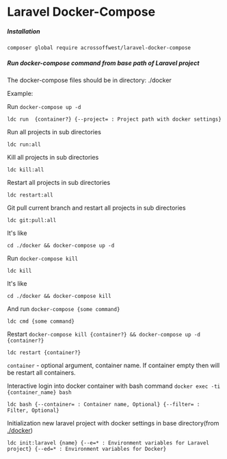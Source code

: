 # Laravel Docker-Compose
##### Installation

    composer global require acrossoffwest/laravel-docker-compose

##### Run docker-compose command from base path of Laravel project

The docker-compose files should be in directory: ./docker

Example:

Run `docker-compose up -d`

    ldc run  {container?} {--project= : Project path with docker settings}

Run all projects in sub directories
    
    ldc run:all

Kill all projects in sub directories

    ldc kill:all

Restart all projects in sub directories

    ldc restart:all

Git pull current branch and restart all projects in sub directories

    ldc git:pull:all
    
It's like

    cd ./docker && docker-compose up -d
    
Run `docker-compose kill`    
    
    ldc kill
    
It's like

    cd ./docker && docker-compose kill


And run `docker-compose {some command}`

    ldc cmd {some command}

Restart `docker-compose kill {container?} && docker-compose up -d  {container?}`

    ldc restart {container?}
    
`container` - optional argument, container name. If container empty then will be restart all containers.

Interactive login into docker container with bash command `docker exec -ti {container_name} bash`

    ldc bash {--container= : Container name, Optional} {--filter= : Filter, Optional}

Initialization new laravel project with docker settings in base directory(from [./docker](https://github.com/acrossoffwest/docker-settings))

    ldc init:laravel {name} {--e=* : Environment variables for Laravel project} {--ed=* : Environment variables for Docker}
